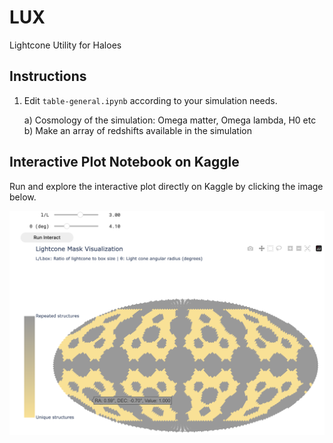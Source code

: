 # LUX
Lightcone Utility for Haloes

## Instructions

1) Edit `table-general.ipynb` according to your simulation needs.
    
    a) Cosmology of the simulation: Omega matter, Omega lambda, H0 etc  
    b) Make an array of redshifts available in the simulation



## Interactive Plot Notebook on Kaggle
Run and explore the interactive plot directly on Kaggle by clicking the image below.

[![Interactive Plot Screenshot](images/screenshot_interactive.png)](https://www.kaggle.com/code/sujatharamakrishnan/interactive-plot)

